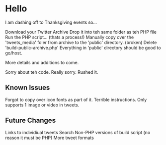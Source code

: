 # Hello

I am dashing off to Thanksgiving events so...

Download your Twitter Archive
Drop it into teh same folder as teh PHP file
Run the PHP script... (thats a process!)
Manually copy over the 'tweets_media' foler from archive to the 'public' directory. (broken)
Delete 'build-public-archive.php'
Everything in 'public' directory should be good to go/host.

More details and additions to come.

Sorry about teh code. Really sorry. Rushed it.


## Known Issues

Forgot to copy over icon fonts as part of it.
Terrible instructions.
Only supports 1 image or video in tweets.

## Future Changes

Links to individiual tweets
Search
Non-PHP versions of build script (no reason it must be PHP)
More tweet formats

